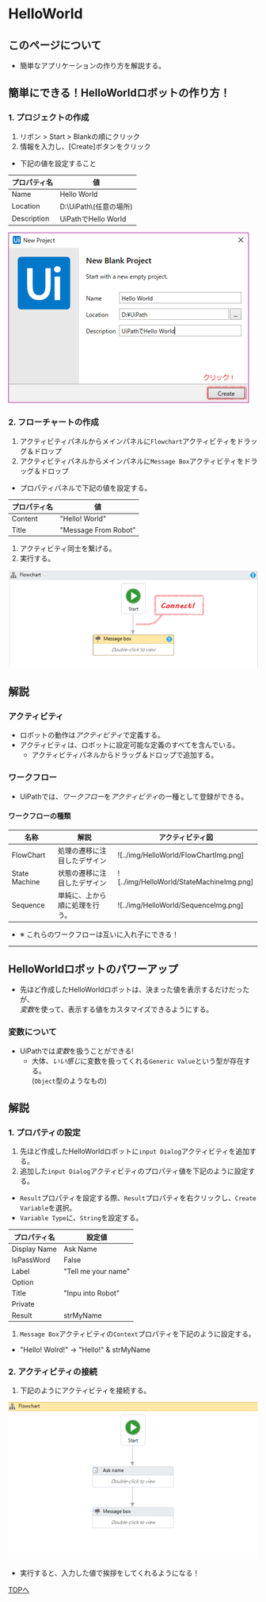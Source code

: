 # HelloWorld

## このページについて

- 簡単なアプリケーションの作り方を解説する。

## 簡単にできる！HelloWorldロボットの作り方！

### 1. プロジェクトの作成

1. リボン > Start > Blankの順にクリック
1. 情報を入力し、[Create]ボタンをクリック
  - 下記の値を設定すること

プロパティ名|値
------------|--
Name| Hello World
Location| D:\\UiPath\\(任意の場所)
Description| UiPathでHello World


![ダイアログの説明](../img/HelloWorld/NewProjectDialog.png)

### 2. フローチャートの作成

1. アクティビティパネルからメインパネルに`Flowchart`アクティビティをドラッグ＆ドロップ
1. アクティビティパネルからメインパネルに`Message Box`アクティビティをドラッグ＆ドロップ
  - プロパティパネルで下記の値を設定する。

プロパティ名|値
------------|--
Content| "Hello! World"
Title| "Message From Robot"

1. アクティビティ同士を繋げる。
1. 実行する。

![アクティビティに接続](../img/HelloWorld/ConnectActivities.png)

## 解説

### アクティビティ

- ロボットの動作は*アクティビティ*で定義する。
- アクティビティは、ロボットに設定可能な定義のすべてを含んでいる。
  - アクティビティパネルからドラッグ＆ドロップで追加する。

### ワークフロー

- UiPathでは、*ワークフロー*を*アクティビティ*の一種として登録ができる。

#### ワークフローの種類

名称|解説|アクティビティ図
----|----|---------------
FlowChart|処理の遷移に注目したデザイン|![../img/HelloWorld/FlowChartImg.png]
State Machine|状態の遷移に注目したデザイン|![../img/HelloWorld/StateMachineImg.png]
Sequence|単純に、上から順に処理を行う。|![../img/HelloWorld/SequenceImg.png]

- ※ これらのワークフローは互いに入れ子にできる！

---

## HelloWorldロボットのパワーアップ

- 先ほど作成したHelloWorldロボットは、決まった値を表示するだけだったが、  
*変数*を使って、表示する値をカスタマイズできるようにする。

### 変数について

- UiPathでは*変数*を扱うことができる!
  - 大体、*いい感じ*に変数を扱ってくれる`Generic Value`という型が存在する。  
	(`Object`型のようなもの)

## 解説

### 1. プロパティの設定

1. 先ほど作成したHelloWorldロボットに`input Dialog`アクティビティを追加する。
1. 追加した`input Dialog`アクティビティのプロパティ値を下記のように設定する。
  - `Result`プロパティを設定する際、`Result`プロパティを右クリックし、`Create Variable`を選択。
  - `Variable Type`に、`String`を設定する。

プロパティ名|設定値
------------|------
Display Name|Ask Name
IsPassWord|False
Label|"Tell me your name"
Option|
Title|"Inpu into Robot"
Private|
Result|strMyName

1. `Message Box`アクティビティの`Context`プロパティを下記のように設定する。
  - "Hello! Wolrd!" → "Hello!" & strMyName

### 2. アクティビティの接続

1. 下記のようにアクティビティを接続する。

![アクティビティに接続](../img/HelloWorld/ConnectActivities2.png)

- 実行すると、入力した値で挨拶をしてくれるようになる！

[TOPへ](../)
